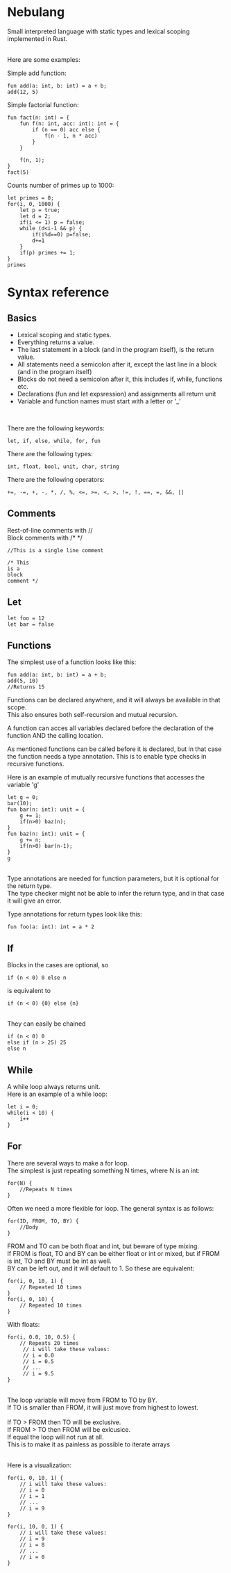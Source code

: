 # Nebulang
Small interpreted language with static types and lexical scoping implemented in Rust.

<br>
Here are some examples:

Simple add function:

    fun add(a: int, b: int) = a + b;
    add(12, 5)

Simple factorial function:

    fun fact(n: int) = {
        fun f(n: int, acc: int): int = {
            if (n == 0) acc else {
                f(n - 1, n * acc)
            }
        }

        f(n, 1);
    }
    fact(5)
    
Counts number of primes up to 1000:

    let primes = 0;
    for(i, 0, 1000) {
        let p = true;
        let d = 2;
        if(i <= 1) p = false;
        while (d<i-1 && p) {
            if(i%d==0) p=false;
            d+=1
        }
        if(p) primes += 1;
    }
    primes
    
# Syntax reference
## Basics
- Lexical scoping and static types.
- Everything returns a value.
- The last statement in a block (and in the program itself), is the return value.
- All statements need a semicolon after it, except the last line in a block (and in the program itself)
- Blocks do not need a semicolon after it, this includes if, while, functions etc.
- Declarations (fun and let expsression) and assignments all return unit
- Variable and function names must start with a letter or '_'

<br>

There are the following keywords:
<br>

    let, if, else, while, for, fun
      
There are the following types:
<br>

    int, float, bool, unit, char, string

There are the following operators:
<br>

    +=, -=, +, -, *, /, %, <=, >=, <, >, !=, !, ==, =, &&, ||

## Comments
Rest-of-line comments with // <br>
Block comments with /* */
<br>

    //This is a single line comment

    /* This
    is a
    block 
    comment */

## Let
    let foo = 12
    let bar = false

## Functions
The simplest use of a function looks like this:

    fun add(a: int, b: int) = a + b;
    add(5, 10)
    //Returns 15

Functions can be declared anywhere, and it will always be available in that scope. <br>
This also ensures both self-recursion and mutual recursion. 

A function can acces all variables declared before the declaration of the function AND the calling location.

As mentioned functions can be called before it is declared, but in that case the function needs a type annotation. This is to enable type checks in recursive functions.

Here is an example of mutually recursive functions that accesses the variable 'g'

    let g = 0;
    bar(10);
    fun bar(n: int): unit = {
        g += 1;
        if(n>0) baz(n);
    }
    fun baz(n: int): unit = {
        g += n;
        if(n>0) bar(n-1);
    }
    g

<br>
Type annotations are needed for function parameters, but it is optional for the return type.
<br> The type checker might not be able to infer the return type, and in that case it will give an error.

Type annotations for return types look like this:

    fun foo(a: int): int = a * 2

## If
Blocks in the cases are optional, so

    if (n < 0) 0 else n
    
is equivalent to

    if (n < 0) {0} else {n}

<br>
They can easily be chained

    if (n < 0) 0
    else if (n > 25) 25
    else n

## While
A while loop always returns unit.
<br>
Here is an example of a while loop:

    let i = 0;
    while(i < 10) {
        i++
    }

## For
There are several ways to make a for loop.
<br>
The simplest is just repeating something N times, where N is an int:

    for(N) {
        //Repeats N times
    }

Often we need a more flexible for loop. The general syntax is as follows:

    for(ID, FROM, TO, BY) {
        //Body
    }

FROM and TO can be both float and int, but beware of type mixing. <br>
If FROM is float, TO and BY can be either float or int or mixed, but if FROM is int, TO and BY must be int as well. <br>
BY can be left out, and it will default to 1. So these are equivalent:

    for(i, 0, 10, 1) {
        // Repeated 10 times
    }
    for(i, 0, 10) {
        // Repeated 10 times
    }

With floats:

    for(i, 0.0, 10, 0.5) {
        // Repeats 20 times
         // i will take these values:
         // i = 0.0
         // i = 0.5
         // ...
         // i = 9.5
    }

<br>
The loop variable will move from FROM to TO by BY. <br>
If TO is smaller than FROM, it will just move from highest to lowest. <br><br>
If TO > FROM then TO will be exclusive. <br>
If FROM > TO then FROM will be exlcusice. <br>
If equal the loop will not run at all. <br>
This is to make it as painless as possible to iterate arrays <br><br>

Here is a visualization:

    for(i, 0, 10, 1) {
        // i will take these values:
        // i = 0
        // i = 1
        // ...
        // i = 9
    }

    for(i, 10, 0, 1) {
        // i will take these values:
        // i = 9
        // i = 8
        // ...
        // i = 0
    }